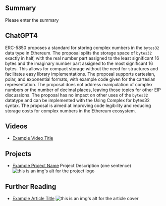 ## Summary

Please enter the summary

## ChatGPT4

ERC-5850 proposes a standard for storing complex numbers in the `bytes32` data type in Ethereum. The proposal splits the storage space of `bytes32` exactly in half, with the real number part assigned to the least significant 16 bytes and the imaginary number part assigned to the most significant 16 bytes. This allows for compact storage without the need for structures and facilitates easy library implementations. The proposal supports cartesian, polar, and exponential formats, with example code given for the cartesian representation. The proposal does not address manipulation of complex numbers or the number of decimal places, leaving those topics for other EIP discussions. The proposal has no impact on other uses of the `bytes32` datatype and can be implemented with the Using Complex for bytes32 syntax. The proposal is aimed at improving code legibility and reducing storage costs for complex numbers in the Ethereum ecosystem.

## Videos

- [Example Video Title](https://www.youtube.com/watch?v=TDGq4aeevgY)

## Projects

- [Example Project Name](https://xxxx.xxx/xxxxx) Project Description (one sentence) ![this is an img's alt for the project logo](https://xxxx.xxx/project-logo.xxx)

## Further Reading

- [Example Article Title](https://xxxx.xxx/xxxxx) ![this is an img's alt for the article cover](https://xxxx.xxx/article-cover.xxx)
